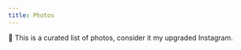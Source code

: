 ```yaml
---
title: Photos
---
```


<div class="box">

📸 This is a curated list of photos, consider it my upgraded Instagram.

</div>

<!--more-->

<style>
:root {
  --accent: #222;
}
</style>
